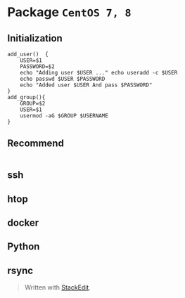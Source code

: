 # Package `CentOS 7, 8`


## Initialization
```shell
add_user()  { 
	USER=$1
	PASSWORD=$2
	echo "Adding user $USER ..." echo useradd -c $USER
	echo passwd $USER $PASSWORD
	echo "Added user $USER And pass $PASSWORD"  
}
add_group(){
	GROUP=$2
	USER=$1
	usermod -aG $GROUP $USERNAME
}
```

## Recommend
```shell

```
## ssh

## htop

## docker

## Python

## rsync


> Written with [StackEdit](https://stackedit.io/).
<!--stackedit_data:
eyJoaXN0b3J5IjpbMTIxNzE1NjEwNCw2ODE1OTc4MTZdfQ==
-->